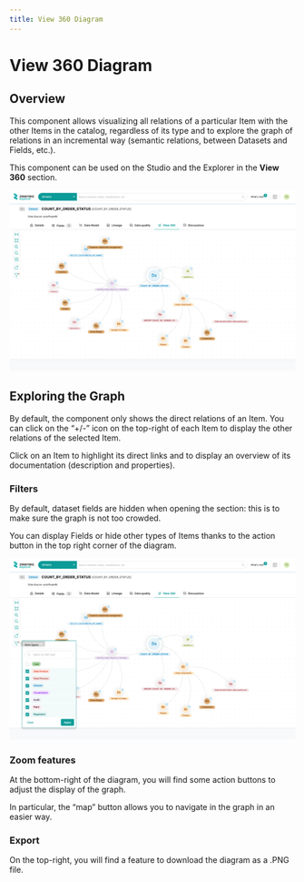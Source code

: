 ```yaml
---
title: View 360 Diagram
---
```


# View 360 Diagram

## Overview

This component allows visualizing all relations of a particular Item with the other Items in the catalog, regardless of its type and to explore the graph of relations in an incremental way (semantic relations, between Datasets and Fields, etc.).

This component can be used on the Studio and the Explorer in the **View 360** section.

![](./_shared/zeenea-view-360-diagram1.png)

## Exploring the Graph

By default, the component only shows the direct relations of an Item. You can click on the “+/-” icon on the top-right of each Item to display the other relations of the selected Item.

Click on an Item to highlight its direct links and to display an overview of its documentation (description and properties).

### Filters

By default, dataset fields are hidden when opening the section: this is to make sure the graph is not too crowded.

You can display Fields or hide other types of Items thanks to the action button in the top right corner of the diagram.

![](./_shared/zeenea-view-360-diagram2.png)

### Zoom features

At the bottom-right of the diagram, you will find some action buttons to adjust the display of the graph.

In particular, the “map” button allows you to navigate in the graph in an easier way.

### Export

On the top-right, you will find a feature to download the diagram as a .PNG file.


